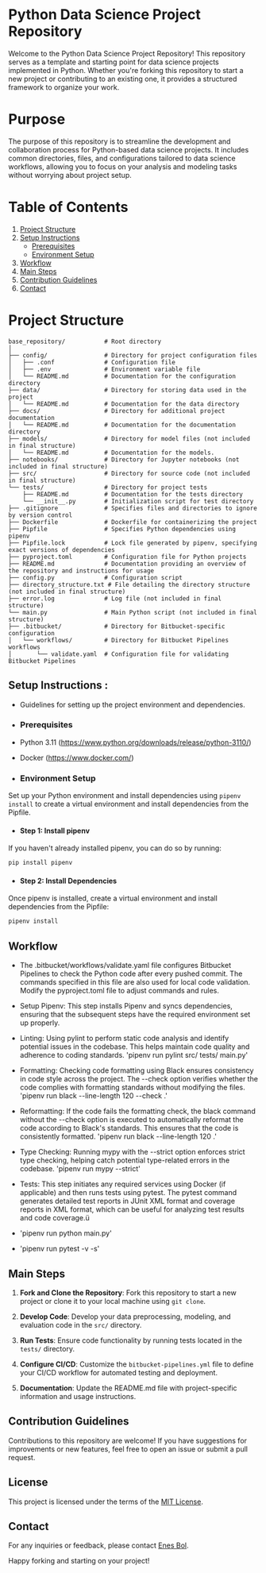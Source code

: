 # Python Data Science Project Repository
Welcome to the Python Data Science Project Repository! This repository serves as a template and starting point for data science projects implemented in Python. Whether you're forking this repository to start a new project or contributing to an existing one, it provides a structured framework to organize your work.

# Purpose
The purpose of this repository is to streamline the development and collaboration process for Python-based data science projects. It includes common directories, files, and configurations tailored to data science workflows, allowing you to focus on your analysis and modeling tasks without worrying about project setup.


# Table of Contents
1. [Project Structure](#project-structure)
2. [Setup Instructions](#setup-instructions)
   - [Prerequisites](#prerequisites)
   - [Environment Setup](#environment-setup)
3. [Workflow](#workflow)
4. [Main Steps](#main-steps)
5. [Contribution Guidelines](#contribution-guidelines)
6. [Contact](#contact)


# Project Structure

```
base_repository/           # Root directory
│
├── config/                # Directory for project configuration files
│   ├── .conf              # Configuration file
│   ├── .env               # Environment variable file
│   └── README.md          # Documentation for the configuration directory
├── data/                  # Directory for storing data used in the project
│   └── README.md          # Documentation for the data directory
├── docs/                  # Directory for additional project documentation
│   └── README.md          # Documentation for the documentation directory
├── models/                # Directory for model files (not included in final structure)
│   └── README.md          # Documentation for the models.
├── notebooks/             # Directory for Jupyter notebooks (not included in final structure)
├── src/                   # Directory for source code (not included in final structure)
└── tests/                 # Directory for project tests
    ├── README.md          # Documentation for the tests directory
    └── __init__.py        # Initialization script for test directory
├── .gitignore             # Specifies files and directories to ignore by version control
├── Dockerfile             # Dockerfile for containerizing the project
├── Pipfile                # Specifies Python dependencies using pipenv
├── Pipfile.lock           # Lock file generated by pipenv, specifying exact versions of dependencies
├── pyproject.toml         # Configuration file for Python projects
├── README.md              # Documentation providing an overview of the repository and instructions for usage
├── config.py              # Configuration script
├── directory_structure.txt # File detailing the directory structure (not included in final structure)
├── error.log              # Log file (not included in final structure)
└── main.py                # Main Python script (not included in final structure)
├── .bitbucket/            # Directory for Bitbucket-specific configuration
│   └── workflows/         # Directory for Bitbucket Pipelines workflows
│       └── validate.yaml  # Configuration file for validating Bitbucket Pipelines
```


## Setup Instructions : 
- Guidelines for setting up the project environment and dependencies.
  
- ### Prerequisites
- Python 3.11 (https://www.python.org/downloads/release/python-3110/)
- Docker (https://www.docker.com/)

- ### Environment Setup
Set up your Python environment and install dependencies using `pipenv install` to create a virtual environment and install dependencies from the Pipfile.

- #### Step 1: Install pipenv
If you haven't already installed pipenv, you can do so by running:
```sh
pip install pipenv
```

- #### Step 2: Install Dependencies
Once pipenv is installed, create a virtual environment and install dependencies from the Pipfile:
```sh
pipenv install
```


## Workflow

- The .bitbucket/workflows/validate.yaml file configures Bitbucket Pipelines to check the Python code after every pushed commit. The commands specified in this file are also used for local code validation. Modify the pyproject.toml file to adjust commands and rules.

- Setup Pipenv: This step installs Pipenv and syncs dependencies, ensuring that the subsequent steps have the required environment set up properly.

- Linting: Using pylint to perform static code analysis and identify potential issues in the codebase. This helps maintain code quality and adherence to coding standards. 'pipenv run pylint src/ tests/ main.py'

- Formatting: Checking code formatting using Black ensures consistency in code style across the project. The --check option verifies whether the code complies with formatting standards without modifying the files. 'pipenv run black --line-length 120 --check .'

- Reformatting: If the code fails the formatting check, the black command without the --check option is executed to automatically reformat the code according to Black's standards. This ensures that the code is consistently formatted. 'pipenv run black --line-length 120 .'

- Type Checking: Running mypy with the --strict option enforces strict type checking, helping catch potential type-related errors in the codebase. 'pipenv run mypy --strict'

- Tests: This step initiates any required services using Docker (if applicable) and then runs tests using pytest. The pytest command generates detailed test reports in JUnit XML format and coverage reports in XML format, which can be useful for analyzing test results and code coverage.ü
- 'pipenv run python main.py'
- 'pipenv run pytest -v -s'


## Main Steps
1. **Fork and Clone the Repository**: Fork this repository to start a new project or clone it to your local machine using `git clone`.

2. **Develop Code**: Develop your data preprocessing, modeling, and evaluation code in the `src/` directory.

3. **Run Tests**: Ensure code functionality by running tests located in the `tests/` directory.

4. **Configure CI/CD**: Customize the `bitbucket-pipelines.yml` file to define your CI/CD workflow for automated testing and deployment.

5. **Documentation**: Update the README.md file with project-specific information and usage instructions.

## Contribution Guidelines
Contributions to this repository are welcome! If you have suggestions for improvements or new features, feel free to open an issue or submit a pull request.

## License
This project is licensed under the terms of the [MIT License](LICENSE).

## Contact
For any inquiries or feedback, please contact [Enes Bol](enes2277@gmail.com).

Happy forking and starting on your project!
